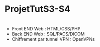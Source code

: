 # ProjetTutS3-S4
#  
- Front END Web : HTML/CSS/PHP
- Back END Web : SQL/PACS/DICOM
- Chiffrement par tunnel VPN : OpenVPNs
